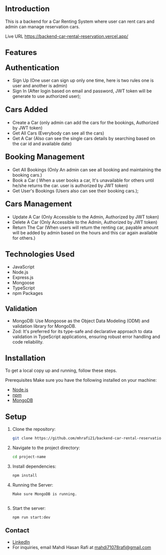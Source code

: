 ## <span style="font-size: 24px;">Introduction</span>
This is a backend for a Car Renting System where user can rent cars and admin can manage reservation cars.

Live URL
https://backend-car-rental-reservation.vercel.app/

## <span style="font-size: 24px;">Features</span>

#### <span style="font-size: 24px;">Authentication</span>

- Sign Up (One user can sign up only one time, here is two rules one is user and another is admin)
- Sign In (After login based on email and password, JWT token will be generate to use authorized user);

#### <span style="font-size: 24px;">Cars Added </span>

- Create a Car (only admin can add the cars for the bookings, Authorized by JWT token)
- Get All Cars (Everybody can see all the cars)
- Get A Car (Also can see the single cars details by searching based on the car id and available date)

#### <span style="font-size: 24px;">Booking Management</span>
- Get All Bookings (Only An admin can see all booking and maintaining the booking cars.)
- Book a Car ( When a user books a car, It's unavailable for others until he/she returns the car. user is authorized by JWT token)
- Get User's Bookings (Users also can see their booking cars.);

#### <span style="font-size: 24px;">Cars Management</span>
- Update A Car (Only Accessible to the Admin, Authorized by JWT token)
- Delete A Car (Only Accessible to the Admin, Authorized by JWT token)
- Return The Car (When users will return the renting car, payable amount will be added by admin based on the hours and this car again available for others.)

## <span style="font-size: 24px;">Technologies Used</span>
- JavaScript
- Node.js
- Express.js
- Mongoose
- TypeScript
- npm Packages

## <span>Validation</span>
- MongoDB: Use Mongoose as the Object Data Modeling (ODM) and validation library for MongoDB.
- Zod: It's preferred for its type-safe and declarative approach to data validation in TypeScript applications, ensuring robust error handling and code reliability.

## <span style="font-size: 24px;">Installation</span>
To get a local copy up and running, follow these steps.

Prerequisites
Make sure you have the following installed on your machine:
- [Node.js](https://nodejs.org/en/)
- [npm](https://www.npmjs.com/)
- [MongoDB](https://www.mongodb.com/)

## <span style="font-size: 24px;">Setup</span>
1. Clone the repository:
   ```bash
   git clone https://github.com/mhrafi21/backend-car-rental-reservation.git

2. Navigate to the project directory:

   ```bash
   cd project-name

3. Install dependencies:

   ```bash
   npm install

4. Running the Server:

   ```bash
   Make sure MongoDB is running.
 
5. Start the server:

    ```bash
    npm run start:dev

### <span style="font-size: 20px;">Contact</span>
- [LinkedIn](www.linkedin.com/in/mahdi-hasan-rafi-7215a42a0)
- For inquiries, email Mahdi Hasan Rafi at [mahdi71078rafi@gmail.com](mailto:mahdi71078rafi@gmail.com)

